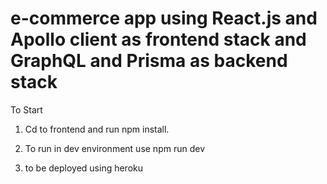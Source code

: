 # e-commerce app using React.js and Apollo client as frontend stack and GraphQL and Prisma as backend stack

To Start

1. Cd to frontend and run npm install.

2. To run in dev environment use npm run dev 

3. to be deployed using heroku

